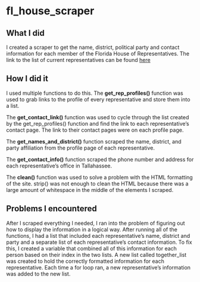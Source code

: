 # fl_house_scraper
## What I did
I created a scraper to get the name, district, political party and contact information for each member of the Florida House of Representatives. The link to the list of current representatives can be found [here](https://www.myfloridahouse.gov/Sections/Representatives/representatives.aspx)

## How I did it
I used multiple functions to do this. The **get_rep_profiles()** function was used to grab links to the profile of every representative and store them into a list.

The **get_contact_link()** function was used to cycle through the list created by the get_rep_profiles() function and find the link to each representative’s contact page. The link to their contact pages were on each profile page.

The **get_names_and_district()** function scraped the name, district, and party affiliation from the profile page of each representative.

The **get_contact_info()** function scraped the phone number and address for each representative’s office in Tallahassee. 

The **clean()** function was used to solve a problem with the HTML formatting of the site. strip() was not enough to clean the HTML because there was a large amount of whitespace in the middle of the elements I scraped. 

## Problems I encountered
After I scraped everything I needed, I ran into the problem of figuring out how to display the information in a logical way. After running all of the functions, I had a list that included each representative’s name, district and party and a separate list of each representative’s contact information. To fix this, I created a variable that combined all of this information for each person based on their index in the two lists. A new list called together_list was created to hold the correctly formatted information for each representative. Each time a for loop ran, a new representative’s information was added to the new list.
